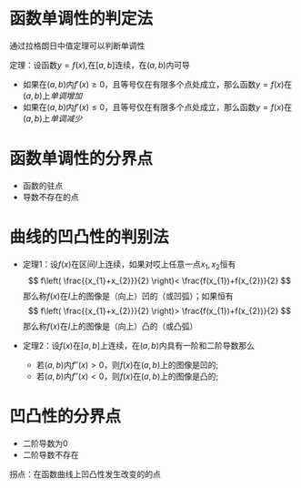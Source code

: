 # 函数单调性的判定法
通过拉格朗日中值定理可以判断单调性

定理：设函数$y=f(x)$,在$[a,b]$连续，在$(a,b)$内可导
  - 如果在$(a,b)$内$f'(x)\geq 0$，且等号仅在有限多个点处成立，那么函数$y=f(x)$在$(a,b)$上*单调增加*
  - 如果在$(a,b)$内$f'(x)\leq 0$，且等号仅在有限多个点处成立，那么函数$y=f(x)$在$(a,b)$上*单调减少*

# 函数单调性的分界点
- 函数的驻点
- 导数不存在的点

# 曲线的凹凸性的判别法

- 定理1：设$f(x)$在区间$I$上连续，如果对哎上任意一点$x_{1},x_{2}$恒有
$$
f\left( \frac{{x_{1}+x_{2}}}{2} \right)< \frac{f(x_{1})+f(x_{2})}{2}
$$
那么称$f(x)$在$I$上的图像是（向上）凹的（或凹弧）；如果恒有
$$
f\left( \frac{{x_{1}+x_{2}}}{2} \right)> \frac{f(x_{1})+f(x_{2})}{2}
$$
那么称$f(x)$在$I$上的图像是（向上）凸的（或凸弧）

- 定理2：设$f(x)$在$[a,b]$上连续，在$(a,b)$内具有一阶和二阶导数那么
  - 若$(a,b)$内$f''(x)>0$，则$f(x)$在$(a,b)$上的图像是凹的;
  - 若$(a,b)$内$f''(x)<0$，则$f(x)$在$(a,b)$上的图像是凸的;

# 凹凸性的分界点

- 二阶导数为0
- 二阶导数不存在

拐点：在函数曲线上凹凸性发生改变的的点
